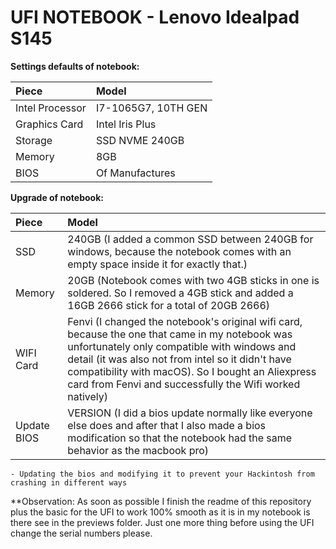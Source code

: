 # UFI NOTEBOOK - Lenovo Idealpad S145

**Settings defaults of notebook:**

Piece|Model
:----|:----
Intel Processor|I7-1065G7, 10TH GEN
Graphics Card|Intel Iris Plus
Storage|SSD NVME 240GB
Memory|8GB
BIOS|Of Manufactures


**Upgrade of notebook:**

Piece|Model
:----|:----
SSD|240GB (I added a common SSD between 240GB for windows, because the notebook comes with an empty space inside it for exactly that.)
Memory|20GB (Notebook comes with two 4GB sticks in one is soldered. So I removed a 4GB stick and added a 16GB 2666 stick for a total of 20GB 2666)
WIFI Card|Fenvi (I changed the notebook's original wifi card, because the one that came in my notebook was unfortunately only compatible with windows and detail (it was also not from intel so it didn't have compatibility with macOS). So I bought an Aliexpress card from Fenvi and successfully the Wifi worked natively) 
Update BIOS|VERSION (I did a bios update normally like everyone else does and after that I also made a bios modification so that the notebook had the same behavior as the macbook pro)


```
- Updating the bios and modifying it to prevent your Hackintosh from crashing in different ways
```


**Observation: As soon as possible I finish the readme of this repository plus the basic for the UFI to work 100% smooth as it is in my notebook is there see in the previews folder. Just one more thing before using the UFI change the serial numbers please.
